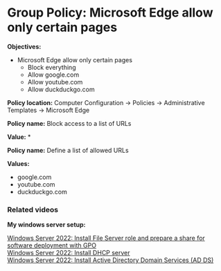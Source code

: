# Group Policy: Microsoft Edge allow only certain pages

<b>Objectives:</b>

* Microsoft Edge allow only certain pages
    * Block everything
    * Allow google.com
    * Allow youtube.com
    * Allow duckduckgo.com

<b>Policy location:</b> Computer Configuration -> Policies -> Administrative Templates -> Microsoft Edge

<b>Policy name:</b> Block access to a list of URLs

<b>Value:</b> *

<b>Policy name:</b> Define a list of allowed URLs

<b>Values:</b> 

* google.com
* youtube.com
* duckduckgo.com

### Related videos

<b>My windows server setup:</b> <br />

[Windows Server 2022: Install File Server role and prepare a share for software deployment with GPO](https://youtu.be/jEWSdC2qwyA) <br />
[Windows Server 2022: Install DHCP server](https://youtu.be/8n0MD9stQis) <br />
[Windows Server 2022: Install Active Directory Domain Services (AD DS)](https://youtu.be/1cYewbW3Tl0) <br />